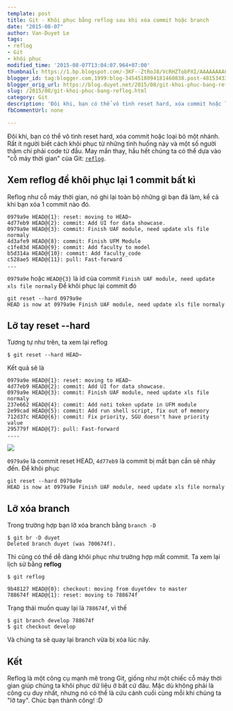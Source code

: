 ```yaml
---
template: post
title: Git - Khôi phục bằng reflog sau khi xóa commit hoặc branch
date: "2015-08-07"
author: Van-Duyet Le
tags:
- reflog
- Git
- khôi phục
modified_time: '2015-08-07T13:04:07.964+07:00'
thumbnail: https://1.bp.blogspot.com/-3KF--ZtRoJ8/VcRHZTobPXI/AAAAAAAACsA/ytQrNZKU_1Q/s1600/reflog-duyetdev.png
blogger_id: tag:blogger.com,1999:blog-3454518094181460838.post-4815343375083184130
blogger_orig_url: https://blog.duyet.net/2015/08/git-khoi-phuc-bang-reflog.html
slug: /2015/08/git-khoi-phuc-bang-reflog.html
category: Git
description: 'Đôi khi, bạn có thể vô tình reset hard, xóa commit hoặc loại bỏ một nhánh. Rất ít người biết cách khôi phục từ những tình huống này và một số người thậm chí phải code từ đầu. May mắn thay, hầu hết chúng ta có thể dựa vào "cỗ máy thời gian" của Git: reflog'
fbCommentUrl: none

---
```


Đôi khi, bạn có thể vô tình reset hard, xóa commit hoặc loại bỏ một nhánh. Rất ít người biết cách khôi phục từ những tình huống này và một số người thậm chí phải code từ đầu. May mắn thay, hầu hết chúng ta có thể dựa vào "cỗ máy thời gian" của Git: [`reflog`](https://git-scm.com/docs/git-reflog).

## Xem reflog để khôi phục lại 1 commit bất kì

Reflog như cỗ máy thời gian, nó ghi lại toàn bộ những gì bạn đã làm, kể cả khi bạn xóa 1 commit nào đó. 

```
0979a9e HEAD@{1}: reset: moving to HEAD~
4d77eb9 HEAD@{2}: commit: Add UI for data showcase.
0979a9e HEAD@{3}: commit: Finish UAF module, need update xls file normaly
4d3afe9 HEAD@{8}: commit: Finish UFM Module
c1fe83d HEAD@{9}: commit: Add faculty to model
b5d314a HEAD@{10}: commit: Add faculty_code
c528ae5 HEAD@{11}: pull: Fast-forward
...
```


`0979a9e` hoặc `HEAD@{3}` là id của commit `Finish UAF module, need update xls file normaly`
Để khôi phục lại commit đó

```
git reset --hard 0979a9e
HEAD is now at 0979a9e Finish UAF module, need update xls file normaly
```

## Lỡ tay reset --hard
Tương tự như trên, ta xem lại reflog

```
$ git reset --hard HEAD~

```
Kết quả sẽ là

```
0979a9e HEAD@{1}: reset: moving to HEAD~
4d77eb9 HEAD@{2}: commit: Add UI for data showcase.
0979a9e HEAD@{3}: commit: Finish UAF module, need update xls file normaly
237e662 HEAD@{4}: commit: Add noti token update in UFM module
2e99cad HEAD@{5}: commit: Add run shell script, fix out of memory
712d37c HEAD@{6}: commit: Fix priority, SGU doesn't have priority value
295779f HEAD@{7}: pull: Fast-forward
....
```

![](https://1.bp.blogspot.com/-3KF--ZtRoJ8/VcRHZTobPXI/AAAAAAAACsA/ytQrNZKU_1Q/s1600/reflog-duyetdev.png)


`0979a9e` là commit reset HEAD, `4d77eb9` là commit bị mất bạn cần sẽ nhảy đến.  Để khôi phục

```
git reset --hard 0979a9e
HEAD is now at 0979a9e Finish UAF module, need update xls file normaly

```

## Lỡ xóa branch ##
Trong trường hợp bạn lỡ xóa branch bằng `branch -D`

```
$ git br -D duyet
Deleted branch duyet (was 700674f).
```

Thì cũng có thể dễ dàng khôi phục như trường hợp mất commit.
Ta xem lại lịch sử bằng **reflog**

```
$ git reflog

9b48127 HEAD@{0}: checkout: moving from duyetdev to master
788674f HEAD@{1}: reset: moving to 788674f
```

Trạng thái muốn quay lại là `788674f`, vì thế

```
$ git branch develop 788674f
$ git checkout develop
```

Và chúng ta sẽ quay lại branch vừa bị xóa lúc nãy.

## Kết

Reflog là một công cụ mạnh mẽ trong Git, giống như một chiếc cỗ máy thời gian giúp chúng ta khôi phục dữ liệu ở bất cứ đâu. Mặc dù không phải là công cụ duy nhất, nhưng nó có thể là cứu cánh cuối cùng mỗi khi chúng ta "lỡ tay". Chúc bạn thành công! :D

